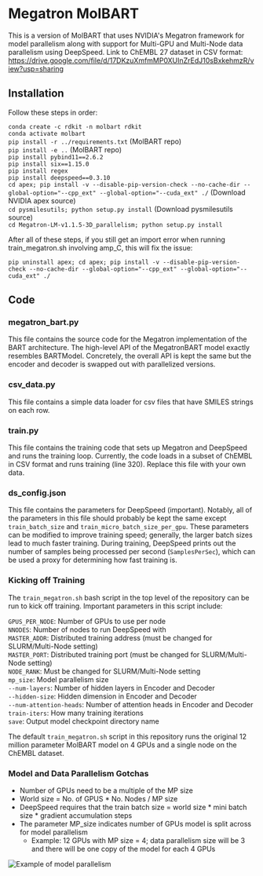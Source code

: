 # Megatron MolBART

This is a version of MolBART that uses NVIDIA's Megatron framework for model parallelism along with support for Multi-GPU and Multi-Node data parallelism using DeepSpeed. Link to ChEMBL 27 dataset in CSV format: https://drive.google.com/file/d/17DKzuXmfmMP0XUInZrEdJ10sBxkehmzR/view?usp=sharing

## Installation

Follow these steps in order:

`conda create -c rdkit -n molbart rdkit` <br>
`conda activate molbart` <br>
`pip install -r ../requirements.txt` (MolBART repo) <br>
`pip install -e ..` (MolBART repo) <br>
`pip install pybind11==2.6.2` <br>
`pip install six==1.15.0` <br>
`pip install regex` <br>
`pip install deepspeed==0.3.10` <br>
`cd apex; pip install -v --disable-pip-version-check --no-cache-dir --global-option="--cpp_ext" --global-option="--cuda_ext" ./` (Download NVIDIA apex source) <br>
`cd pysmilesutils; python setup.py install` (Download pysmilesutils source) <br>
`cd Megatron-LM-v1.1.5-3D_parallelism; python setup.py install` <br>

After all of these steps, if you still get an import error when running train_megatron.sh involving amp_C, this will fix the issue:

`pip uninstall apex; cd apex; pip install -v --disable-pip-version-check --no-cache-dir --global-option="--cpp_ext" --global-option="--cuda_ext" ./` <br>

## Code

### megatron_bart.py

This file contains the source code for the Megatron implementation of the BART architecture. The high-level API of the MegatronBART model exactly resembles BARTModel. Concretely, the overall API is kept the same but the encoder and decoder is swapped out with parallelized versions.

### csv_data.py

This file contains a simple data loader for csv files that have SMILES strings on each row.

### train.py

This file contains the training code that sets up Megatron and DeepSpeed and runs the training loop. Currently, the code loads in a subset of ChEMBL in CSV format and runs training (line 320). Replace this file with your own data.

### ds_config.json

This file contains the parameters for DeepSpeed (important). Notably, all of the parameters in this file should probably be kept the same except ```train_batch_size``` and ```train_micro_batch_size_per_gpu```. These parameters can be modified to improve training speed; generally, the larger batch sizes lead to much faster training. During training, DeepSpeed prints out the number of samples being processed per second (```SamplesPerSec```), which can be used a proxy for determining how fast training is.

### Kicking off Training

The `train_megatron.sh` bash script in the top level of the repository can be run to kick off training. Important parameters in this script include:

```GPUS_PER_NODE```: Number of GPUs to use per node <br>
```NNODES```: Number of nodes to run DeepSpeed with <br>
```MASTER_ADDR```: Distributed training address (must be changed for SLURM/Multi-Node setting) <br>
```MASTER_PORT```: Distributed training port (must be changed for SLURM/Multi-Node setting) <br>
```NODE_RANK```: Must be changed for SLURM/Multi-Node setting <br>
```mp_size```: Model parallelism size <br>
```--num-layers```: Number of hidden layers in Encoder and Decoder <br>
```--hidden-size```: Hidden dimension in Encoder and Decoder <br>
```--num-attention-heads```: Number of attention heads in Encoder and Decoder <br>
```train-iters```: How many training iterations <br>
```save```: Output model checkpoint directory name <br>

The default `train_megatron.sh` script in this repository runs the original 12 million parameter MolBART model on 4 GPUs and a single node on the ChEMBL dataset.

### Model and Data Parallelism Gotchas

- Number of GPUs need to be a multiple of the MP size
- World size = No. of GPUS * No. Nodes / MP size
- DeepSpeed requires that the train batch size = world size * mini batch size * gradient accumulation steps
- The parameter MP_size indicates number of GPUs model is split across for model parallelism
  - Example: 12 GPUs with MP size = 4; data parallelism size will be 3 and there will be one copy of the model for each 4 GPUs  

![Example of model parallelism](mp.png)<!-- .element height="20%" width="20%" -->


